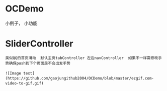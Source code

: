 # OCDemo
小例子， 小功能


#	SliderController

	类似QQ的首页滑动  默认主页tabController 左边navController  如果不一样需修改手势确保push到下个页面是不会出发手势
	
	![Image text](https://github.com/gaojungithub2004/OCDemo/blob/master/ezgif.com-video-to-gif.gif)
